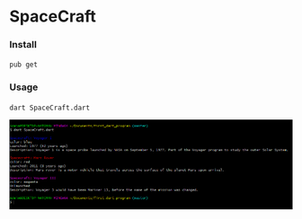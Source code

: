 # SpaceCraft

### Install

`pub get`  

### Usage

`dart SpaceCraft.dart`

![SpaceCraftProgram.png](https://raw.githubusercontent.com/munyaJ/SpaceCraft/master/SpaceCraftProgram.PNG)

